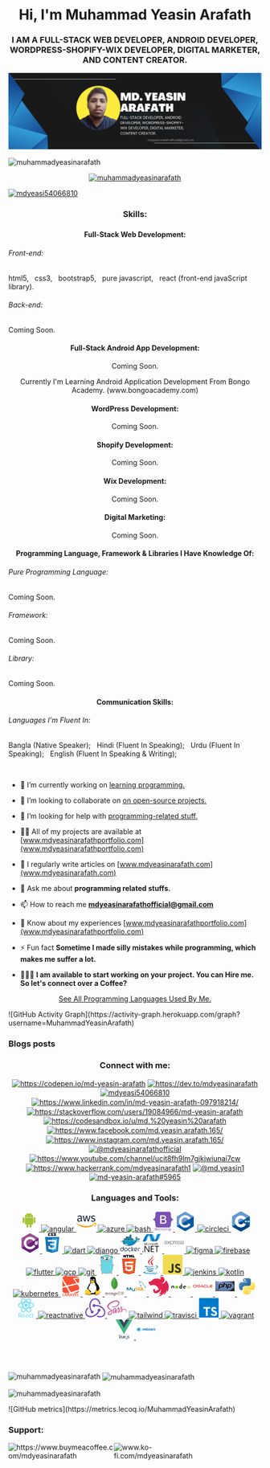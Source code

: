 <h1 align="center">Hi, I'm Muhammad Yeasin Arafath</h1>
<h3 align="center">I AM A FULL-STACK WEB DEVELOPER, ANDROID DEVELOPER, WORDPRESS-SHOPIFY-WIX DEVELOPER, DIGITAL MARKETER, AND CONTENT CREATOR.</h3>
<img src="https://github.com/MuhammadYeasinArafath/MuhammadYeasinArafath/blob/main/FINAL%20JOB.png" alt="banner"></img>
<br>

<p align="left"> <img src="https://komarev.com/ghpvc/?username=muhammadyeasinarafath&label=Profile%20views&color=0e75b6&style=flat" alt="muhammadyeasinarafath" /> </p>

<p align="center"> <a href="https://github.com/ryo-ma/github-profile-trophy"><img src="https://github-profile-trophy.vercel.app/?username=muhammadyeasinarafath" alt="muhammadyeasinarafath" /></a> </p>

<p align="left"> <a href="https://twitter.com/mdyeasi54066810" target="blank"><img src="https://img.shields.io/twitter/follow/mdyeasi54066810?logo=twitter&style=for-the-badge" alt="mdyeasi54066810" /></a> </p>

<h3 align="center">Skills:<h3>
<p align="center"><h4 align="center">Full-Stack Web Development:</h4><p align="center"> 
  <h6>Front-end:</h6> html5, &nbsp; css3, &nbsp; bootstrap5, &nbsp; pure javascript, &nbsp; react (front-end javaScript library). 
  <h6>Back-end:</h6> Coming Soon. 
</p>
</p>
  
<p align="center"><h4 align="center">Full-Stack Android App Development:</h4><p align="center">
<p align="center">Coming Soon. </p>
<p align="center">Currently I'm Learning Android Application Development From Bongo Academy. (www.bongoacademy.com)</p> 
</p>
</p>

<p align="center"><h4 align="center">WordPress Development:</h4><p align="center">Coming Soon. </p></p>

<p align="center"><h4 align="center">Shopify Development:</h4><p align="center">Coming Soon. </p></p>

<p align="center"><h4 align="center">Wix Development:</h4><p align="center">Coming Soon. </p></p>

<p align="center"><h4 align="center">Digital Marketing:</h4><p align="center">Coming Soon. </p></p>

<p align="center"><h4 align="center">Programming Language, Framework & Libraries I Have Knowledge Of:</h4><p align="center">
  <h6>Pure Programming Language:</h6> Coming Soon. 
  <h6>Framework:</h6> Coming Soon. 
  <h6>Library:</h6> Coming Soon. 
</p>
</p>
<p align="center"><h4 align="center">Communication Skills:</h4><p align="center">
 <h6>Languages I'm Fluent In:</h6>
 Bangla (Native Speaker);
 &nbsp;
 Hindi (Fluent In Speaking);
  &nbsp;
 Urdu (Fluent In Speaking);
  &nbsp;
 English (Fluent In Speaking & Writing);
  &nbsp;
</p>
</p>
<br>


- 🔭 I’m currently working on [learning programming.](https://github.com/MuhammadYeasinArafath)

- 👯 I’m looking to collaborate on [on open-source projects.](https://github.com/MuhammadYeasinArafath)

- 🤝 I’m looking for help with [programming-related stuff.](https://github.com/MuhammadYeasinArafath)

- 👨‍💻 All of my projects are available at [www.mdyeasinarafathportfolio.com](www.mdyeasinarafathportfolio.com)

- 📝 I regularly write articles on [www.mdyeasinarafath.com](www.mdyeasinarafath.com)

- 💬 Ask me about **programming related stuffs.**

- 📫 How to reach me **mdyeasinarafathofficial@gmail.com**

- 📄 Know about my experiences [www.mdyeasinarafathportfolio.com](www.mdyeasinarafathportfolio.com)

- ⚡ Fun fact **Sometime I made silly mistakes while programming, which makes me suffer a lot.**

-  🏢👨‍💻 **I am available to start working on your project. You can Hire me. So let's connect over a Coffee?**
<p align="center"> <a href='http://ionicabizau.github.io/github-profile-languages/?user=MuhammadYeasinArafath'>See All Programming Languages Used By Me.</a> </p>
![GitHub Activity Graph](https://activity-graph.herokuapp.com/graph?username=MuhammadYeasinArafath)  
<br>

### Blogs posts
<!-- BLOG-POST-LIST:START -->
<!-- BLOG-POST-LIST:END -->

<h3 align="center">Connect with me:</h3>
<p align="center">
<a href="https://codepen.io/https://codepen.io/md-yeasin-arafath" target="blank"><img align="center" src="https://raw.githubusercontent.com/rahuldkjain/github-profile-readme-generator/master/src/images/icons/Social/codepen.svg" alt="https://codepen.io/md-yeasin-arafath" height="30" width="40" /></a>
<a href="https://dev.to/https://dev.to/mdyeasinarafath" target="blank"><img align="center" src="https://raw.githubusercontent.com/rahuldkjain/github-profile-readme-generator/master/src/images/icons/Social/devto.svg" alt="https://dev.to/mdyeasinarafath" height="30" width="40" /></a>
<a href="https://twitter.com/mdyeasi54066810" target="blank"><img align="center" src="https://raw.githubusercontent.com/rahuldkjain/github-profile-readme-generator/master/src/images/icons/Social/twitter.svg" alt="mdyeasi54066810" height="30" width="40" /></a>
<a href="https://linkedin.com/in/https://www.linkedin.com/in/md-yeasin-arafath-097918214/" target="blank"><img align="center" src="https://raw.githubusercontent.com/rahuldkjain/github-profile-readme-generator/master/src/images/icons/Social/linked-in-alt.svg" alt="https://www.linkedin.com/in/md-yeasin-arafath-097918214/" height="30" width="40" /></a>
<a href="https://stackoverflow.com/users/https://stackoverflow.com/users/19084966/md-yeasin-arafath" target="blank"><img align="center" src="https://raw.githubusercontent.com/rahuldkjain/github-profile-readme-generator/master/src/images/icons/Social/stack-overflow.svg" alt="https://stackoverflow.com/users/19084966/md-yeasin-arafath" height="30" width="40" /></a>
<a href="https://codesandbox.com/https://codesandbox.io/u/md.%20yeasin%20arafath" target="blank"><img align="center" src="https://raw.githubusercontent.com/rahuldkjain/github-profile-readme-generator/master/src/images/icons/Social/codesandbox.svg" alt="https://codesandbox.io/u/md.%20yeasin%20arafath" height="30" width="40" /></a>
<a href="https://fb.com/https://www.facebook.com/md.yeasin.arafath.165/" target="blank"><img align="center" src="https://raw.githubusercontent.com/rahuldkjain/github-profile-readme-generator/master/src/images/icons/Social/facebook.svg" alt="https://www.facebook.com/md.yeasin.arafath.165/" height="30" width="40" /></a>
<a href="https://instagram.com/https://www.instagram.com/md.yeasin.arafath.165/" target="blank"><img align="center" src="https://raw.githubusercontent.com/rahuldkjain/github-profile-readme-generator/master/src/images/icons/Social/instagram.svg" alt="https://www.instagram.com/md.yeasin.arafath.165/" height="30" width="40" /></a>
<a href="https://medium.com/@mdyeasinarafathofficial" target="blank"><img align="center" src="https://raw.githubusercontent.com/rahuldkjain/github-profile-readme-generator/master/src/images/icons/Social/medium.svg" alt="@mdyeasinarafathofficial" height="30" width="40" /></a>
<a href="https://www.youtube.com/c/https://www.youtube.com/channel/ucit8fh9lm7gjkjwiunai7cw" target="blank"><img align="center" src="https://raw.githubusercontent.com/rahuldkjain/github-profile-readme-generator/master/src/images/icons/Social/youtube.svg" alt="https://www.youtube.com/channel/ucit8fh9lm7gjkjwiunai7cw" height="30" width="40" /></a>
<a href="https://www.hackerrank.com/https://www.hackerrank.com/mdyeasinarafath1" target="blank"><img align="center" src="https://raw.githubusercontent.com/rahuldkjain/github-profile-readme-generator/master/src/images/icons/Social/hackerrank.svg" alt="https://www.hackerrank.com/mdyeasinarafath1" height="30" width="40" /></a>
<a href="https://www.hackerearth.com/@md.yeasin1" target="blank"><img align="center" src="https://raw.githubusercontent.com/rahuldkjain/github-profile-readme-generator/master/src/images/icons/Social/hackerearth.svg" alt="@md.yeasin1" height="30" width="40" /></a>
<a href="https://discord.gg/md-yeasin-arafath#5965" target="blank"><img align="center" src="https://raw.githubusercontent.com/rahuldkjain/github-profile-readme-generator/master/src/images/icons/Social/discord.svg" alt="md-yeasin-arafath#5965" height="30" width="40" /></a>
</p>

<h3 align="center">Languages and Tools:</h3>
<p align="center"> <a href="https://developer.android.com" target="_blank" rel="noreferrer"> <img src="https://raw.githubusercontent.com/devicons/devicon/master/icons/android/android-original-wordmark.svg" alt="android" width="40" height="40"/> </a> <a href="https://angular.io" target="_blank" rel="noreferrer"> <img src="https://angular.io/assets/images/logos/angular/angular.svg" alt="angular" width="40" height="40"/> </a> <a href="https://aws.amazon.com" target="_blank" rel="noreferrer"> <img src="https://raw.githubusercontent.com/devicons/devicon/master/icons/amazonwebservices/amazonwebservices-original-wordmark.svg" alt="aws" width="40" height="40"/> </a> <a href="https://azure.microsoft.com/en-in/" target="_blank" rel="noreferrer"> <img src="https://www.vectorlogo.zone/logos/microsoft_azure/microsoft_azure-icon.svg" alt="azure" width="40" height="40"/> </a> <a href="https://www.gnu.org/software/bash/" target="_blank" rel="noreferrer"> <img src="https://www.vectorlogo.zone/logos/gnu_bash/gnu_bash-icon.svg" alt="bash" width="40" height="40"/> </a> <a href="https://getbootstrap.com" target="_blank" rel="noreferrer"> <img src="https://raw.githubusercontent.com/devicons/devicon/master/icons/bootstrap/bootstrap-plain-wordmark.svg" alt="bootstrap" width="40" height="40"/> </a> <a href="https://www.cprogramming.com/" target="_blank" rel="noreferrer"> <img src="https://raw.githubusercontent.com/devicons/devicon/master/icons/c/c-original.svg" alt="c" width="40" height="40"/> </a> <a href="https://circleci.com" target="_blank" rel="noreferrer"> <img src="https://www.vectorlogo.zone/logos/circleci/circleci-icon.svg" alt="circleci" width="40" height="40"/> </a> <a href="https://www.w3schools.com/cpp/" target="_blank" rel="noreferrer"> <img src="https://raw.githubusercontent.com/devicons/devicon/master/icons/cplusplus/cplusplus-original.svg" alt="cplusplus" width="40" height="40"/> </a> <a href="https://www.w3schools.com/cs/" target="_blank" rel="noreferrer"> <img src="https://raw.githubusercontent.com/devicons/devicon/master/icons/csharp/csharp-original.svg" alt="csharp" width="40" height="40"/> </a> <a href="https://www.w3schools.com/css/" target="_blank" rel="noreferrer"> <img src="https://raw.githubusercontent.com/devicons/devicon/master/icons/css3/css3-original-wordmark.svg" alt="css3" width="40" height="40"/> </a> <a href="https://dart.dev" target="_blank" rel="noreferrer"> <img src="https://www.vectorlogo.zone/logos/dartlang/dartlang-icon.svg" alt="dart" width="40" height="40"/> </a> <a href="https://www.djangoproject.com/" target="_blank" rel="noreferrer"> <img src="https://cdn.worldvectorlogo.com/logos/django.svg" alt="django" width="40" height="40"/> </a> <a href="https://www.docker.com/" target="_blank" rel="noreferrer"> <img src="https://raw.githubusercontent.com/devicons/devicon/master/icons/docker/docker-original-wordmark.svg" alt="docker" width="40" height="40"/> </a> <a href="https://dotnet.microsoft.com/" target="_blank" rel="noreferrer"> <img src="https://raw.githubusercontent.com/devicons/devicon/master/icons/dot-net/dot-net-original-wordmark.svg" alt="dotnet" width="40" height="40"/> </a> <a href="https://expressjs.com" target="_blank" rel="noreferrer"> <img src="https://raw.githubusercontent.com/devicons/devicon/master/icons/express/express-original-wordmark.svg" alt="express" width="40" height="40"/> </a> <a href="https://www.figma.com/" target="_blank" rel="noreferrer"> <img src="https://www.vectorlogo.zone/logos/figma/figma-icon.svg" alt="figma" width="40" height="40"/> </a> <a href="https://firebase.google.com/" target="_blank" rel="noreferrer"> <img src="https://www.vectorlogo.zone/logos/firebase/firebase-icon.svg" alt="firebase" width="40" height="40"/> </a> <a href="https://flutter.dev" target="_blank" rel="noreferrer"> <img src="https://www.vectorlogo.zone/logos/flutterio/flutterio-icon.svg" alt="flutter" width="40" height="40"/> </a> <a href="https://cloud.google.com" target="_blank" rel="noreferrer"> <img src="https://www.vectorlogo.zone/logos/google_cloud/google_cloud-icon.svg" alt="gcp" width="40" height="40"/> </a> <a href="https://git-scm.com/" target="_blank" rel="noreferrer"> <img src="https://www.vectorlogo.zone/logos/git-scm/git-scm-icon.svg" alt="git" width="40" height="40"/> </a> <a href="https://golang.org" target="_blank" rel="noreferrer"> <img src="https://raw.githubusercontent.com/devicons/devicon/master/icons/go/go-original.svg" alt="go" width="40" height="40"/> </a> <a href="https://www.w3.org/html/" target="_blank" rel="noreferrer"> <img src="https://raw.githubusercontent.com/devicons/devicon/master/icons/html5/html5-original-wordmark.svg" alt="html5" width="40" height="40"/> </a> <a href="https://www.java.com" target="_blank" rel="noreferrer"> <img src="https://raw.githubusercontent.com/devicons/devicon/master/icons/java/java-original.svg" alt="java" width="40" height="40"/> </a> <a href="https://developer.mozilla.org/en-US/docs/Web/JavaScript" target="_blank" rel="noreferrer"> <img src="https://raw.githubusercontent.com/devicons/devicon/master/icons/javascript/javascript-original.svg" alt="javascript" width="40" height="40"/> </a> <a href="https://www.jenkins.io" target="_blank" rel="noreferrer"> <img src="https://www.vectorlogo.zone/logos/jenkins/jenkins-icon.svg" alt="jenkins" width="40" height="40"/> </a> <a href="https://kotlinlang.org" target="_blank" rel="noreferrer"> <img src="https://www.vectorlogo.zone/logos/kotlinlang/kotlinlang-icon.svg" alt="kotlin" width="40" height="40"/> </a> <a href="https://kubernetes.io" target="_blank" rel="noreferrer"> <img src="https://www.vectorlogo.zone/logos/kubernetes/kubernetes-icon.svg" alt="kubernetes" width="40" height="40"/> </a> <a href="https://laravel.com/" target="_blank" rel="noreferrer"> <img src="https://raw.githubusercontent.com/devicons/devicon/master/icons/laravel/laravel-plain-wordmark.svg" alt="laravel" width="40" height="40"/> </a> <a href="https://www.linux.org/" target="_blank" rel="noreferrer"> <img src="https://raw.githubusercontent.com/devicons/devicon/master/icons/linux/linux-original.svg" alt="linux" width="40" height="40"/> </a> <a href="https://www.mongodb.com/" target="_blank" rel="noreferrer"> <img src="https://raw.githubusercontent.com/devicons/devicon/master/icons/mongodb/mongodb-original-wordmark.svg" alt="mongodb" width="40" height="40"/> </a> <a href="https://www.mysql.com/" target="_blank" rel="noreferrer"> <img src="https://raw.githubusercontent.com/devicons/devicon/master/icons/mysql/mysql-original-wordmark.svg" alt="mysql" width="40" height="40"/> </a> <a href="https://nestjs.com/" target="_blank" rel="noreferrer"> <img src="https://raw.githubusercontent.com/devicons/devicon/master/icons/nestjs/nestjs-plain.svg" alt="nestjs" width="40" height="40"/> </a> <a href="https://nodejs.org" target="_blank" rel="noreferrer"> <img src="https://raw.githubusercontent.com/devicons/devicon/master/icons/nodejs/nodejs-original-wordmark.svg" alt="nodejs" width="40" height="40"/> </a> <a href="https://www.oracle.com/" target="_blank" rel="noreferrer"> <img src="https://raw.githubusercontent.com/devicons/devicon/master/icons/oracle/oracle-original.svg" alt="oracle" width="40" height="40"/> </a> <a href="https://www.php.net" target="_blank" rel="noreferrer"> <img src="https://raw.githubusercontent.com/devicons/devicon/master/icons/php/php-original.svg" alt="php" width="40" height="40"/> </a> <a href="https://www.python.org" target="_blank" rel="noreferrer"> <img src="https://raw.githubusercontent.com/devicons/devicon/master/icons/python/python-original.svg" alt="python" width="40" height="40"/> </a> <a href="https://reactjs.org/" target="_blank" rel="noreferrer"> <img src="https://raw.githubusercontent.com/devicons/devicon/master/icons/react/react-original-wordmark.svg" alt="react" width="40" height="40"/> </a> <a href="https://reactnative.dev/" target="_blank" rel="noreferrer"> <img src="https://reactnative.dev/img/header_logo.svg" alt="reactnative" width="40" height="40"/> </a> <a href="https://redux.js.org" target="_blank" rel="noreferrer"> <img src="https://raw.githubusercontent.com/devicons/devicon/master/icons/redux/redux-original.svg" alt="redux" width="40" height="40"/> </a> <a href="https://sass-lang.com" target="_blank" rel="noreferrer"> <img src="https://raw.githubusercontent.com/devicons/devicon/master/icons/sass/sass-original.svg" alt="sass" width="40" height="40"/> </a> <a href="https://tailwindcss.com/" target="_blank" rel="noreferrer"> <img src="https://www.vectorlogo.zone/logos/tailwindcss/tailwindcss-icon.svg" alt="tailwind" width="40" height="40"/> </a> <a href="https://travis-ci.org" target="_blank" rel="noreferrer"> <img src="https://www.vectorlogo.zone/logos/travis-ci/travis-ci-icon.svg" alt="travisci" width="40" height="40"/> </a> <a href="https://www.typescriptlang.org/" target="_blank" rel="noreferrer"> <img src="https://raw.githubusercontent.com/devicons/devicon/master/icons/typescript/typescript-original.svg" alt="typescript" width="40" height="40"/> </a> <a href="https://www.vagrantup.com/" target="_blank" rel="noreferrer"> <img src="https://www.vectorlogo.zone/logos/vagrantup/vagrantup-icon.svg" alt="vagrant" width="40" height="40"/> </a> <a href="https://vuejs.org/" target="_blank" rel="noreferrer"> <img src="https://raw.githubusercontent.com/devicons/devicon/master/icons/vuejs/vuejs-original-wordmark.svg" alt="vuejs" width="40" height="40"/> </a> <a href="https://webpack.js.org" target="_blank" rel="noreferrer"> <img src="https://raw.githubusercontent.com/devicons/devicon/d00d0969292a6569d45b06d3f350f463a0107b0d/icons/webpack/webpack-original-wordmark.svg" alt="webpack" width="40" height="40"/> </a> </p>

<br><br>

<p><img align="left" src="https://github-readme-stats.vercel.app/api/top-langs?username=muhammadyeasinarafath&show_icons=true&locale=en&layout=compact" alt="muhammadyeasinarafath" /></p>

<p>&nbsp;<img align="center" src="https://github-readme-stats.vercel.app/api?username=muhammadyeasinarafath&show_icons=true&locale=en" alt="muhammadyeasinarafath" /></p>

<p><img align="center" src="https://github-readme-streak-stats.herokuapp.com/?user=muhammadyeasinarafath&" alt="muhammadyeasinarafath" /></p>
![GitHub metrics](https://metrics.lecoq.io/MuhammadYeasinArafath)  
<br>
<h3 align="left">Support:</h3>
<p><a href="https://www.buymeacoffee.com/https://www.buymeacoffee.com/mdyeasinarafath"> <img align="left" src="https://cdn.buymeacoffee.com/buttons/v2/default-yellow.png" height="50" width="210" alt="https://www.buymeacoffee.com/mdyeasinarafath" /></a><a href="https://ko-fi.com/www.ko-fi.com/mdyeasinarafath"> <img align="left" src="https://cdn.ko-fi.com/cdn/kofi3.png?v=3" height="50" width="210" alt="www.ko-fi.com/mdyeasinarafath" /></a></p>
